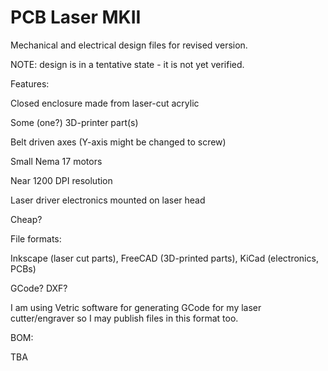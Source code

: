 # PCB Laser MKII

Mechanical and electrical design files for revised version.

NOTE: design is in a tentative state - it is not yet verified.

Features:

Closed enclosure made from laser-cut acrylic

Some (one?) 3D-printer part(s)

Belt driven axes (Y-axis might be changed to screw)

Small Nema 17 motors

Near 1200 DPI resolution

Laser driver electronics mounted on laser head

Cheap?

File formats:

Inkscape (laser cut parts),
FreeCAD (3D-printed parts),
KiCad (electronics, PCBs)

GCode? DXF?

I am using Vetric software for generating GCode for my laser cutter/engraver so I may publish files in this format too.

BOM:

TBA

